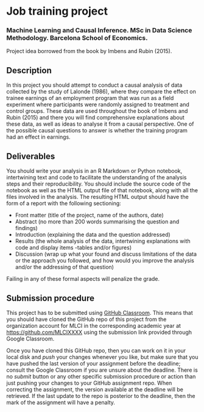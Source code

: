 # Job training project

### Machine Learning and Causal Inference. MSc in Data Science Methodology. Barcelona School of Economics.

Project idea borrowed from the book by Imbens and Rubin (2015).

## Description

In this project you should attempt to conduct a causal analysis of
data collected by the study of Lalonde (1986), where they compare
the effect on trainee earnings of an employment program that was
run as a field experiment where participants were randomly assigned
to treatment and control groups. These data are used throughout the
book of Imbens and Rubin (2015) and there you will find comprehensive
explanations about these data, as well as ideas to analyse it from a
causal perspective. One of the possible causal questions to answer is
whether the training program had an effect in earnings.

## Deliverables

You should write your analysis in an R Markdown or Python notebook, intertwining
text and code to facilitate the understanding of the analysis steps and their
reproducibility. You should include the source code of the notebook as well as
the HTML output file of that notebook, along with all the files involved in the
analysis. The resulting HTML output should have the form of a report with the
following sectioning:

* Front matter (title of the project, name of the authors, date)
* Abstract (no more than 200 words summarising the question and findings)
* Introduction (explaining the data and the question addressed)
* Results (the whole analysis of the data, intertwining explanations with code
  and display items -tables and/or figures)
* Discussion (wrap up what your found and discuss limitations of the data or
  the approach you followed, and how would you improve the analysis and/or the
  addressing of that question)

Failing in any of these formal aspects will penalize the grade.

## Submission procedure

This project has to be submitted using
[GitHub Classroom](https://classroom.github.com). This
means that you should have cloned the GitHub repo of this project
from the organization account for MLCI in the corresponding academic
year at https://github.com/MLCIXXXX using the submission link
provided through Google Classroom.

Once you have cloned this GitHub repo, then you can work on it in
your local disk and _push_ your changes whenever you like, but make
sure that you have pushed the last version of your assignment before
the deadline; consult the Google Classroom if you are unsure about
the deadline. There is no _submit_ button or any other specific
submission procedure or action than just pushing your changes to your
GitHub assignment repo. When correcting the assignment, the version
available at the deadline will be retrieved. If the last update to
the repo is posterior to the deadline, then the mark of the
assignment will have a penalty.
